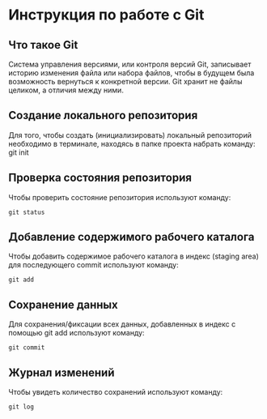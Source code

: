 # **Инструкция по работе с Git**

## Что такое Git

Система управления версиями, или контроля версий Git, записывает историю изменения файла или набора файлов, чтобы в будущем была возможность вернуться к конкретной версии. Git хранит не файлы целиком, а отличия между ними.

## Создание локального репозитория

Для того, чтобы создать (инициализировать) локальный репозиторий необходимо в терминале, находясь в папке проекта набрать команду:
    git init

## Проверка состояния репозитория

Чтобы проверить состояние репозитория используют команду:

    git status

## Добавление содержимого рабочего каталога

Чтобы добавить содержимое рабочего каталога в индекс (staging area) для последующего commit используют команду:

    git add

## Сохранение данных

Для сохранения/фиксации всех данных, добавленных в индекс с помощью git add используют команду:

    git commit

## Журнал изменений

Чтобы увидеть количество сохранений используют команду:

    git log

